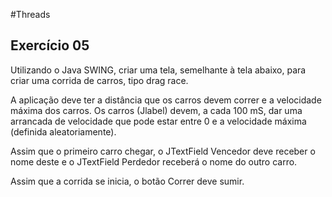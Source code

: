 #Threads

## Exercício 05

Utilizando o Java SWING, criar uma tela, semelhante à tela abaixo, para criar uma corrida de carros, tipo drag race.

A aplicação deve ter a distância que os carros devem correr e a velocidade máxima dos carros. Os carros (Jlabel) devem, a cada 100 mS, dar uma arrancada de velocidade que pode estar entre 0 e a velocidade máxima (definida aleatoriamente).

Assim que o primeiro carro chegar, o JTextField Vencedor deve receber o nome deste e o JTextField Perdedor receberá o nome do outro carro. 

Assim que a corrida se inicia, o botão Correr deve sumir.
